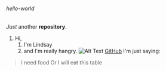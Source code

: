 ###### hello-world
*Just* another **repository**.
1. Hi, 
    1. I'm Lindsay 
    1. and I'm really hangry.
![Alt Text](https://images.mentalfloss.com/sites/default/files/styles/mf_image_16x9/public/hangry-primary.png?itok=7P-mRBwo&resize=1100x1100)
[GitHub](http://github.com)
I'm just saying:

> I need food
> Or I will ~~eat~~ this table